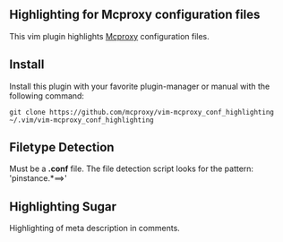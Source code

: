 ## Highlighting for Mcproxy configuration files
This vim plugin highlights [Mcproxy](https://github.com/mcproxy/mcproxy) configuration files.


## Install
Install this plugin with your favorite plugin-manager or manual with the following command:
    
    git clone https://github.com/mcproxy/vim-mcproxy_conf_highlighting  ~/.vim/vim-mcproxy_conf_highlighting


## Filetype Detection
Must be a **.conf** file.
The file detection script looks for the pattern:
    'pinstance.*==>'


## Highlighting Sugar
Highlighting of meta description in comments.

